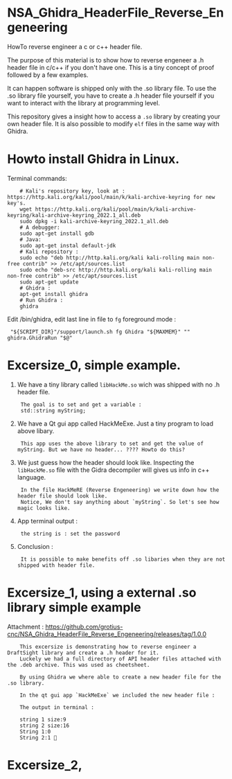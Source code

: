 # NSA_Ghidra_HeaderFile_Reverse_Engeneering

HowTo reverse engineer a c or c++ header file.

The purpose of this material is to show how to reverse engeneer a .h header file in c/c++ if you don't have one.
This is a tiny concept of proof followed by a few examples.

It can happen software is shipped only with the .so library file. To use the .so library file yourself, you 
have to create a .h header file yourself if you want to interact with the library at programming level.

This repository gives a insight how to access a `.so` library by creating your own header file.
It is also possible to modify `elf` files in the same way with Ghidra.

# Howto install Ghidra in Linux.

Terminal commands:

        # Kali's repository key, look at : https://http.kali.org/kali/pool/main/k/kali-archive-keyring for new key's.
        wget https://http.kali.org/kali/pool/main/k/kali-archive-keyring/kali-archive-keyring_2022.1_all.deb 
        sudo dpkg -i kali-archive-keyring_2022.1_all.deb 
        # A debugger:
        sudo apt-get install gdb 
        # Java:
        sudo apt-get instal default-jdk
        # Kali repository :
        sudo echo "deb http://http.kali.org/kali kali-rolling main non-free contrib" >> /etc/apt/sources.list 
        sudo echo "deb-src http://http.kali.org/kali kali-rolling main non-free contrib" >> /etc/apt/sources.list 
        sudo apt-get update 
        # Ghidra :
        apt-get install ghidra 
        # Run Ghidra :
        ghidra
        
Edit /bin/ghidra, edit last line in file to `fg` foreground mode :

     "${SCRIPT_DIR}"/support/launch.sh fg Ghidra "${MAXMEM}" "" ghidra.GhidraRun "$@"
                                       

# Excersize_0, simple example.

1. We have a tiny library called `libHackMe.so` wich was shipped with no .h header file.

        The goal is to set and get a variable :
        std::string myString;
      
2. We have a Qt gui app called HackMeExe. Just a tiny program to load above libary.

        This app uses the above library to set and get the value of myString. But we have no header... ???? Howto do this?
        
        
3. We just guess how the header should look like. Inspecting the `libHackMe.so` file with the Gidra decompiler will gives us info in c++ language.

        In the file HackMeRE (Reverse Engeneering) we write down how the header file should look like. 
        Notice, We don't say anything about `myString`. So let's see how magic looks like.
        
4. App terminal output :        

        the string is : set the password
      
5. Conclusion :

        It is possible to make benefits off .so libaries when they are not shipped with header file.
        
        
        
# Excersize_1, using a external .so library simple example

Attachment : https://github.com/grotius-cnc/NSA_Ghidra_HeaderFile_Reverse_Engeneering/releases/tag/1.0.0

        This excersize is demonstrating how to reverse engineer a DraftSight library and create a .h header for it.
        Luckely we had a full directory of API header files attached with the .deb archive. This was used as cheetsheet.
        
        By using Ghidra we where able to create a new header file for the .so library.
        
        In the qt gui app `HackMeExe` we included the new header file : 
       
        The output in terminal :

        string 1 size:9
        string 2 size:16
        String 1:0
        String 2:1 💯
        
# Excersize_2,  
        
